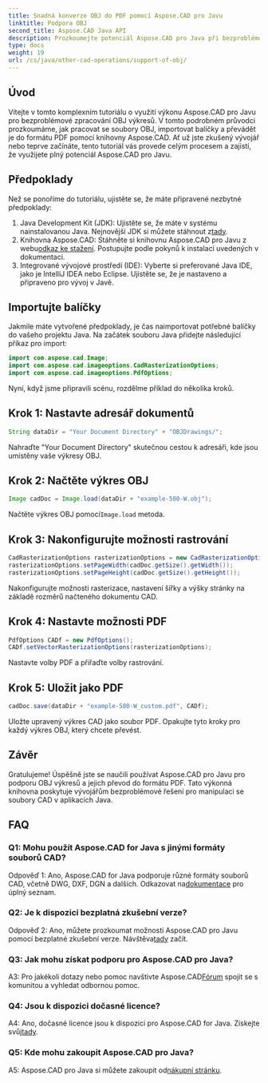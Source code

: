 ```yaml
---
title: Snadná konverze OBJ do PDF pomocí Aspose.CAD pro Javu
linktitle: Podpora OBJ
second_title: Aspose.CAD Java API
description: Prozkoumejte potenciál Aspose.CAD pro Java při bezproblémové práci s výkresy OBJ. Převeďte snadno do PDF pomocí našeho podrobného průvodce.
type: docs
weight: 19
url: /cs/java/other-cad-operations/support-of-obj/
---
```

## Úvod

Vítejte v tomto komplexním tutoriálu o využití výkonu Aspose.CAD pro Javu pro bezproblémové zpracování OBJ výkresů. V tomto podrobném průvodci prozkoumáme, jak pracovat se soubory OBJ, importovat balíčky a převádět je do formátu PDF pomocí knihovny Aspose.CAD. Ať už jste zkušený vývojář nebo teprve začínáte, tento tutoriál vás provede celým procesem a zajistí, že využijete plný potenciál Aspose.CAD pro Javu.

## Předpoklady

Než se ponoříme do tutoriálu, ujistěte se, že máte připravené nezbytné předpoklady:
1. Java Development Kit (JDK): Ujistěte se, že máte v systému nainstalovanou Java. Nejnovější JDK si můžete stáhnout z[tady](https://www.oracle.com/java/technologies/javase-downloads.html).
2.  Knihovna Aspose.CAD: Stáhněte si knihovnu Aspose.CAD pro Javu z webu[odkaz ke stažení](https://releases.aspose.com/cad/java/). Postupujte podle pokynů k instalaci uvedených v dokumentaci.
3. Integrované vývojové prostředí (IDE): Vyberte si preferované Java IDE, jako je IntelliJ IDEA nebo Eclipse. Ujistěte se, že je nastaveno a připraveno pro vývoj v Javě.

## Importujte balíčky

Jakmile máte vytvořené předpoklady, je čas naimportovat potřebné balíčky do vašeho projektu Java. Na začátek souboru Java přidejte následující příkaz pro import:

```java
import com.aspose.cad.Image;
import com.aspose.cad.imageoptions.CadRasterizationOptions;
import com.aspose.cad.imageoptions.PdfOptions;
```

Nyní, když jsme připravili scénu, rozdělme příklad do několika kroků.

## Krok 1: Nastavte adresář dokumentů

```java
String dataDir = "Your Document Directory" + "OBJDrawings/";
```

Nahraďte "Your Document Directory" skutečnou cestou k adresáři, kde jsou umístěny vaše výkresy OBJ.

## Krok 2: Načtěte výkres OBJ

```java
Image cadDoc = Image.load(dataDir + "example-580-W.obj");
```

 Načtěte výkres OBJ pomocí`Image.load` metoda.

## Krok 3: Nakonfigurujte možnosti rastrování

```java
CadRasterizationOptions rasterizationOptions = new CadRasterizationOptions();
rasterizationOptions.setPageWidth(cadDoc.getSize().getWidth());
rasterizationOptions.setPageHeight(cadDoc.getSize().getHeight());
```

Nakonfigurujte možnosti rasterizace, nastavení šířky a výšky stránky na základě rozměrů načteného dokumentu CAD.

## Krok 4: Nastavte možnosti PDF

```java
PdfOptions CADf = new PdfOptions();
CADf.setVectorRasterizationOptions(rasterizationOptions);
```

Nastavte volby PDF a přiřaďte volby rastrování.

## Krok 5: Uložit jako PDF

```java
cadDoc.save(dataDir + "example-580-W_custom.pdf", CADf);
```

Uložte upravený výkres CAD jako soubor PDF.
Opakujte tyto kroky pro každý výkres OBJ, který chcete převést.

## Závěr

Gratulujeme! Úspěšně jste se naučili používat Aspose.CAD pro Javu pro podporu OBJ výkresů a jejich převod do formátu PDF. Tato výkonná knihovna poskytuje vývojářům bezproblémové řešení pro manipulaci se soubory CAD v aplikacích Java.

## FAQ

### Q1: Mohu použít Aspose.CAD for Java s jinými formáty souborů CAD?

 Odpověď 1: Ano, Aspose.CAD for Java podporuje různé formáty souborů CAD, včetně DWG, DXF, DGN a dalších. Odkazovat na[dokumentace](https://reference.aspose.com/cad/java/) pro úplný seznam.

### Q2: Je k dispozici bezplatná zkušební verze?

Odpověď 2: Ano, můžete prozkoumat možnosti Aspose.CAD pro Javu pomocí bezplatné zkušební verze. Návštěva[tady](https://releases.aspose.com/) začít.

### Q3: Jak mohu získat podporu pro Aspose.CAD pro Java?

 A3: Pro jakékoli dotazy nebo pomoc navštivte Aspose.CAD[Fórum](https://forum.aspose.com/c/cad/19) spojit se s komunitou a vyhledat odbornou pomoc.

### Q4: Jsou k dispozici dočasné licence?

 A4: Ano, dočasné licence jsou k dispozici pro Aspose.CAD for Java. Získejte svůj[tady](https://purchase.aspose.com/temporary-license/).

### Q5: Kde mohu zakoupit Aspose.CAD pro Java?

A5: Aspose.CAD pro Java si můžete zakoupit od[nákupní stránku](https://purchase.aspose.com/buy).